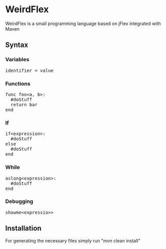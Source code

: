 # WeirdFlex
WeirdFlex is a small programming language based on jFlex integrated with Maven

## Syntax

### Variables
<pre>identifier = value</pre>

### Functions
<pre>func foo&#60;a, b&#62;:
  #doStuff
  return bar
end</pre>

### If
<pre>if&#60;expression&#62;:
  #doStuff
else
  #doStuff
end</pre>

### While
<pre>aslong&#60;expression&#62;:
  #doStuff
end</pre>

### Debugging
<pre>
showme&#60;expressio&#62;>
</pre>


## Installation
For generating the necessary files simply run "mvn clean install"

